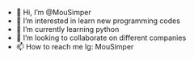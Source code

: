 - 👋 Hi, I’m @MouSimper
- 👀 I’m interested in learn new programming codes
- 🌱 I’m currently learning python 
- 💞️ I’m looking to collaborate on different companies
- 📫 How to reach me Ig: MouSimper

<!---
MouSimper/MouSimper is a ✨ special ✨ repository because its `README.md` (this file) appears on your GitHub profile.
You can click the Preview link to take a look at your changes.
--->
